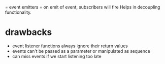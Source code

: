 = event emitters =
on emit of event, subscribers will fire
Helps in decoupling functionality.

# drawbacks
- event listener functions always ignore their return values
- events can't be passed as a parameter or manipulated as sequence
- can miss events if we start listening too late
